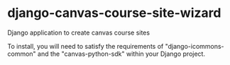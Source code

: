 django-canvas-course-site-wizard
=========================

Django application to create canvas course sites

To install, you will need to satisfy the requirements of "django-icommons-common" and the "canvas-python-sdk" within your Django project.
